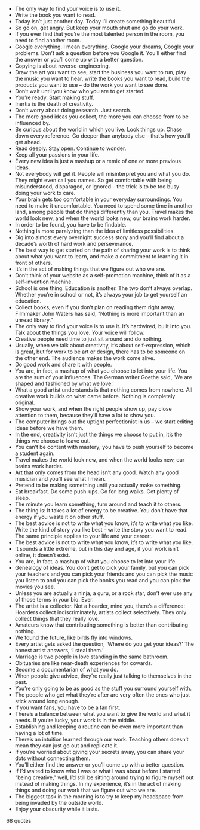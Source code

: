  - The only way to find your voice is to use it.
 - Write the book you want to read.
 - Today isn’t just another day. Today I’ll create something beautiful.
 - So go on, get angry. But keep your mouth shut and go do your work.
 - If you ever find that you’re the most talented person in the room, you need to find another room.
 - Google everything. I mean everything. Google your dreams, Google your problems. Don’t ask a question before you Google it. You’ll either find the answer or you’ll come up with a better question.
 - Copying is about reverse-engineering.
 - Draw the art you want to see, start the business you want to run, play the music you want to hear, write the books you want to read, build the products you want to use – do the work you want to see done.
 - Don’t wait until you know who you are to get started.
 - You’re ready. Start making stuff.
 - Inertia is the death of creativity.
 - Don’t worry about doing research. Just search.
 - The more good ideas you collect, the more you can choose from to be influenced by.
 - Be curious about the world in which you live. Look things up. Chase down every reference. Go deeper than anybody else – that’s how you’ll get ahead.
 - Read deeply. Stay open. Continue to wonder.
 - Keep all your passions in your life.
 - Every new idea is just a mashup or a remix of one or more previous ideas.
 - Not everybody will get it. People will misinterpret you and what you do. They might even call you names. So get comfortable with being misunderstood, disparaged, or ignored – the trick is to be too busy doing your work to care.
 - Your brain gets too comfortable in your everyday surroundings. You need to make it uncomfortable. You need to spend some time in another land, among people that do things differently than you. Travel makes the world look new, and when the world looks new, our brains work harder.
 - In order to be found, you have to be findable.
 - Nothing is more paralyzing than the idea of limitless possibilities.
 - Dig into almost every overnight success story and you’ll find about a decade’s worth of hard work and perseverance.
 - The best way to get started on the path of sharing your work is to think about what you want to learn, and make a commitment to learning it in front of others.
 - It’s in the act of making things that we figure out who we are.
 - Don’t think of your website as a self-promotion machine, think of it as a self-invention machine.
 - School is one thing. Education is another. The two don’t always overlap. Whether you’re in school or not, it’s always your job to get yourself an education.
 - Collect books, even if you don’t plan on reading them right away. Filmmaker John Waters has said, “Nothing is more important than an unread library.”
 - The only way to find your voice is to use it. It’s hardwired, built into you. Talk about the things you love. Your voice will follow.
 - Creative people need time to just sit around and do nothing.
 - Usually, when we talk about creativity, it’s about self-expression, which is great, but for work to be art or design, there has to be someone on the other end. The audience makes the work come alive.
 - Do good work and share it with people.
 - You are, in fact, a mashup of what you choose to let into your life. You are the sum of your influences. The German writer Goethe said, ‘We are shaped and fashioned by what we love.’
 - What a good artist understands is that nothing comes from nowhere. All creative work builds on what came before. Nothing is completely original.
 - Show your work, and when the right people show up, pay close attention to them, because they’ll have a lot to show you.
 - The computer brings out the uptight perfectionist in us – we start editing ideas before we have them.
 - In the end, creativity isn’t just the things we choose to put in, it’s the things we choose to leave out.
 - You can’t be content with mastery; you have to push yourself to become a student again.
 - Travel makes the world look new, and when the world looks new, our brains work harder.
 - Art that only comes from the head isn’t any good. Watch any good musician and you’ll see what I mean.
 - Pretend to be making something until you actually make something.
 - Eat breakfast. Do some push-ups. Go for long walks. Get plenty of sleep.
 - The minute you learn something, turn around and teach it to others.
 - The thing is: It takes a lot of energy to be creative. You don’t have that energy if you waste it on other stuff.
 - The best advice is not to write what you know, it’s to write what you like. Write the kind of story you like best – write the story you want to read. The same principle applies to your life and your career:.
 - The best advice is not to write what you know, it’s to write what you like.
 - It sounds a little extreme, but in this day and age, if your work isn’t online, it doesn’t exist.
 - You are, in fact, a mashup of what you choose to let into your life.
 - Genealogy of ideas. You don’t get to pick your family, but you can pick your teachers and you can pick your friends and you can pick the music you listen to and you can pick the books you read and you can pick the movies you see.
 - Unless you are actually a ninja, a guru, or a rock star, don’t ever use any of those terms in your bio. Ever.
 - The artist is a collector. Not a hoarder, mind you, there’s a difference: Hoarders collect indiscriminately, artists collect selectively. They only collect things that they really love.
 - Amateurs know that contributing something is better than contributing nothing.
 - We found the future, like birds fly into windows.
 - Every artist gets asked the question, ‘Where do you get your ideas?’ The honest artist answers, ‘I steal them.’
 - Marriage is two people in love standing in the same bathroom.
 - Obituaries are like near-death experiences for cowards.
 - Become a documentarian of what you do.
 - When people give advice, they’re really just talking to themselves in the past.
 - You’re only going to be as good as the stuff you surround yourself with.
 - The people who get what they’re after are very often the ones who just stick around long enough.
 - If you want fans, you have to be a fan first.
 - There’s a balance between what you want to give the world and what it needs. If you’re lucky, your work is in the middle.
 - Establishing and keeping a routine can be even more important than having a lot of time.
 - There’s an intuition learned through our work. Teaching others doesn’t mean they can just go out and replicate it.
 - If you’re worried about giving your secrets away, you can share your dots without connecting them.
 - You’ll either find the answer or you’ll come up with a better question.
 - If I’d waited to know who I was or what I was about before I started “being creative,” well, I’d still be sitting around trying to figure myself out instead of making things. In my experience, it’s in the act of making things and doing our work that we figure out who we are.
 - The biggest task in the morning is to try to keep my headspace from being invaded by the outside world.
 - Enjoy your obscurity while it lasts.

68 quotes